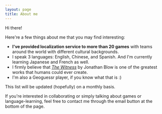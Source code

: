 ```yaml
---
layout: page
title: About me
---
```


Hi there!

Here're a few things about me that you may find interesting:

- **I've provided localization service to more than 20 games** with teams around the world with different cultural backgrounds.
- I speak 3 languages: English, Chinese, and Spanish. And I'm currently learning Japanese and French as well.
- I firmly believe that [_The Witness_](https://store.steampowered.com/app/210970/The_Witness/) by Jonathan Blow is one of the greatest works that humans could ever create.
- I'm also a Geoguessr player, if you know what that is :)


This list will be updated (hopefully) on a monthly basis.

If you're interested in collaborating or simply talking about games or language-learning, feel free to contact me through the email button at the bottom of the page.
